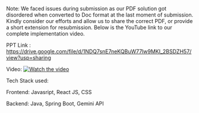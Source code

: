 Note: We faced issues during submission as our PDF solution got disordered when converted to Doc format at the last moment of submission. Kindly consider our efforts and allow us to share the correct PDF, or provide a short extension for resubmission. Below is the YouTube link to our complete implementation video.

PPT Link : https://drive.google.com/file/d/1NDQ7snE7neKQBuW77lw9MKI_2BSDZH57/view?usp=sharing

Video:
[![Watch the video](https://img.youtube.com/vi/UDczltlMFa4/0.jpg)](https://www.youtube.com/watch?v=UDczltlMFa4)

Tech Stack used:

Frontend: Javasript, React JS, CSS

Backend: Java, Spring Boot,
Gemini API
